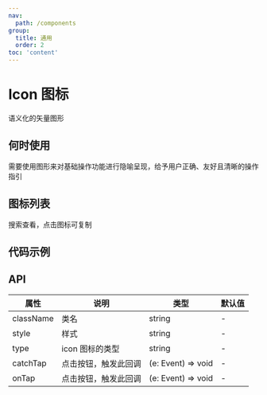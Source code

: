```yaml
---
nav:
  path: /components
group:
  title: 通用
  order: 2
toc: 'content'
---
```


# Icon 图标
语义化的矢量图形
## 何时使用
需要使用图形来对基础操作功能进行隐喻呈现，给予用户正确、友好且清晰的操作指引

## 图标列表
搜索查看，点击图标可复制
<Icon />

## 代码示例
<code src='pages/Icon/index' noChangeButton></code>


## API
| 属性 | 说明 | 类型 | 默认值 |
| -----|-----|-----|-----|
| className | 类名 | string | - |
| style | 样式 | string | - |
| type | icon 图标的类型 | string | - |
| catchTap | 点击按钮，触发此回调 | (e: Event) => void  | - |
| onTap | 点击按钮，触发此回调 | (e: Event) => void  | - |
